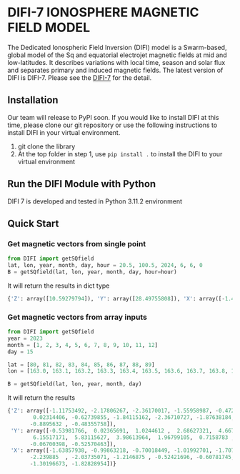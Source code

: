 # DIFI-7 IONOSPHERE MAGNETIC FIELD MODEL

The Dedicated Ionospheric Field Inversion (DIFI) model is a Swarm-based, global model of the Sq and equatorial electrojet magnetic fields at mid and low-latitudes. It describes variations with local time, season and solar flux and separates primary and induced magnetic fields.
The latest version of DIFI is DIFI-7. Please see the [DIFI-7](https://geomag.colorado.edu/difi-7) for the detail.

## Installation
Our team will release to PyPI soon. If you would like to install DIFI at this time, please clone our git repository or use the following instructions to install DIFI in your virtual environment.

1. git clone the library
2. At the top folder in step 1, use `pip install .` to install the DIFI to your virtual environment

## Run the DIFI Module with Python

DIFI 7 is developed and tested in Python 3.11.2 environment

## Quick Start

### Get magnetic vectors from single point

```python
from DIFI import getSQfield
lat, lon, year, month, day, hour = 20.5, 100.5, 2024, 6, 6, 0
B = getSQfield(lat, lon, year, month, day, hour=hour)
```

It will return the results in dict type
```python
{'Z': array([10.59279794]), 'Y': array([28.49755808]), 'X': array([-1.42726185])}
```
### Get magnetic vectors from array inputs 

```python
from DIFI import getSQfield
year = 2023
month = [1, 2, 3, 4, 5, 6, 7, 8, 9, 10, 11, 12]
day = 15

lat = [80, 81, 82, 83, 84, 85, 86, 87, 88, 89]
lon = [163.0, 163.1, 163.2, 163.3, 163.4, 163.5, 163.6, 163.7, 163.8, 163.9]

B = getSQfield(lat, lon, year, month, day)
```
It will return the results
```python
{'Z': array([-1.11753492, -2.17806267, -2.36170017, -1.55958987, -0.4729657 ,
        0.02314406, -0.62739855, -1.84115162, -2.36710727, -1.87638184,
       -0.8895632 , -0.48355758]), 
 'Y': array([-0.53981766,  0.02365691,  1.0244612 ,  2.68627321,  4.66764832,
        6.15517171,  5.83115627,  3.98613964,  1.96799105,  0.7158783 ,
       -0.06700398, -0.52570463]), 
 'X': array([-1.63857938, -0.99863218, -0.70018449, -1.01992701, -1.70769538,
       -2.239885  , -2.03735071, -1.2146875 , -0.52421696, -0.60781745,
       -1.30196673, -1.82828954])}
```


